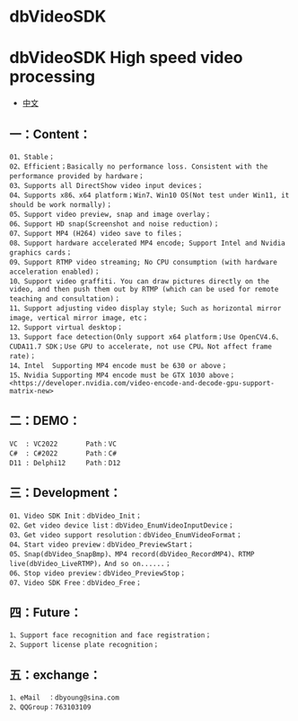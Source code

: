 dbVideoSDK
=============

# dbVideoSDK High speed video processing

- [中文](readmeCN.md)

## 一：Content：
	01、Stable；
	02、Efficient；Basically no performance loss. Consistent with the performance provided by hardware；
	03、Supports all DirectShow video input devices；
	04、Supports x86、x64 platform；Win7、Win10 OS(Not test under Win11, it should be work normally)；
	05、Support video preview, snap and image overlay；
	06、Support HD snap(Screenshot and noise reduction)；
	07、Support MP4 (H264) video save to files；
	08、Support hardware accelerated MP4 encode; Support Intel and Nvidia graphics cards；
	09、Support RTMP video streaming; No CPU consumption (with hardware acceleration enabled)；
	10、Support video graffiti. You can draw pictures directly on the video, and then push them out by RTMP (which can be used for remote teaching and consultation)；
	11、Support adjusting video display style; Such as horizontal mirror image, vertical mirror image, etc；
	12、Support virtual desktop；
	13、Support face detection(Only support x64 platform；Use OpenCV4.6、CUDA11.7 SDK；Use GPU to accelerate, not use CPU。Not affect frame rate)；
	14、Intel  Supporting MP4 encode must be 630 or above；
	15、Nvidia Supporting MP4 encode must be GTX 1030 above；
	<https://developer.nvidia.com/video-encode-and-decode-gpu-support-matrix-new>

## 二：DEMO：
	VC  : VC2022       Path：VC
	C#  : C#2022       Path：C#
	D11 : Delphi12     Path：D12

## 三：Development：
	01、Video SDK Init：dbVideo_Init；
	02、Get video device list：dbVideo_EnumVideoInputDevice；
	03、Get video support resolution：dbVideo_EnumVideoFormat；
	04、Start video preview：dbVideo_PreviewStart；
	05、Snap(dbVideo_SnapBmp)、MP4 record(dbVideo_RecordMP4)、RTMP live(dbVideo_LiveRTMP)，And so on......；
	06、Stop video preview：dbVideo_PreviewStop；
	07、Video SDK Free：dbVideo_Free；

## 四：Future：
	1、Support face recognition and face registration；
	2、Support license plate recognition；

## 五：exchange：
	1、eMail  ：dbyoung@sina.com
	2、QQGroup：763103109
